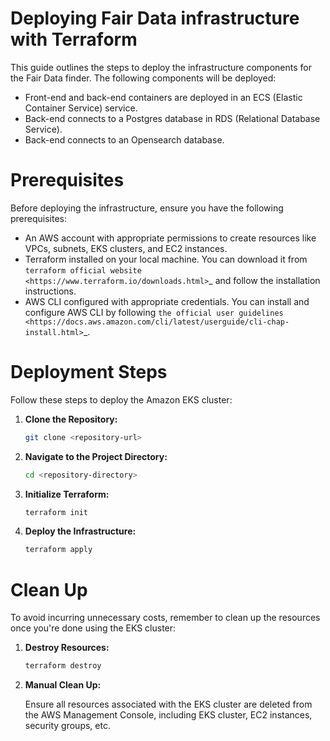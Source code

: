 # Deploying Fair Data infrastructure with Terraform

This guide outlines the steps to deploy the infrastructure components for the Fair Data finder. The following components will be deployed:

- Front-end and back-end containers are deployed in an ECS (Elastic Container Service) service.
- Back-end connects to a Postgres database in RDS (Relational Database Service).
- Back-end connects to an Opensearch database.

# Prerequisites

Before deploying the infrastructure, ensure you have the following prerequisites:

- An AWS account with appropriate permissions to create resources like VPCs, subnets, EKS clusters, and EC2 instances.
- Terraform installed on your local machine. You can download it from `terraform official website <https://www.terraform.io/downloads.html>`_ and follow the installation instructions.
- AWS CLI configured with appropriate credentials. You can install and configure AWS CLI by following `the official user guidelines <https://docs.aws.amazon.com/cli/latest/userguide/cli-chap-install.html>`_.

# Deployment Steps

Follow these steps to deploy the Amazon EKS cluster:

1. **Clone the Repository:**

    ```bash
    git clone <repository-url>
    ```

2. **Navigate to the Project Directory:**

    ```bash
    cd <repository-directory>
    ```

3. **Initialize Terraform:**

    ```bash
    terraform init
    ```

4. **Deploy the Infrastructure:**

    ```bash
    terraform apply
    ```

# Clean Up

To avoid incurring unnecessary costs, remember to clean up the resources once you're done using the EKS cluster:

1. **Destroy Resources:**

    ```bash
    terraform destroy
    ```

2. **Manual Clean Up:**

   Ensure all resources associated with the EKS cluster are deleted from the AWS Management Console, including EKS cluster, EC2 instances, security groups, etc.

